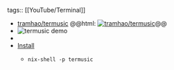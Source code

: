tags:: [[YouTube/Terminal]]

- [tramhao/termusic](https://github.com/tramhao/termusic)
  @@html: <a href="https://github.com/tramhao/termusic/"><img src="https://github-readme-stats-astronomer.vercel.app/api/pin/?username=tramhao&repo=termusic&theme=tokyonight" alt="tramhao/termusic"/></a>@@
- ![termusic demo](https://github.com/tramhao/termusic/raw/master/screenshots/tageditor.png)
-
- [Install](https://github.com/tramhao/termusic#installation)
	- ```shell
	  nix-shell -p termusic
	  ```